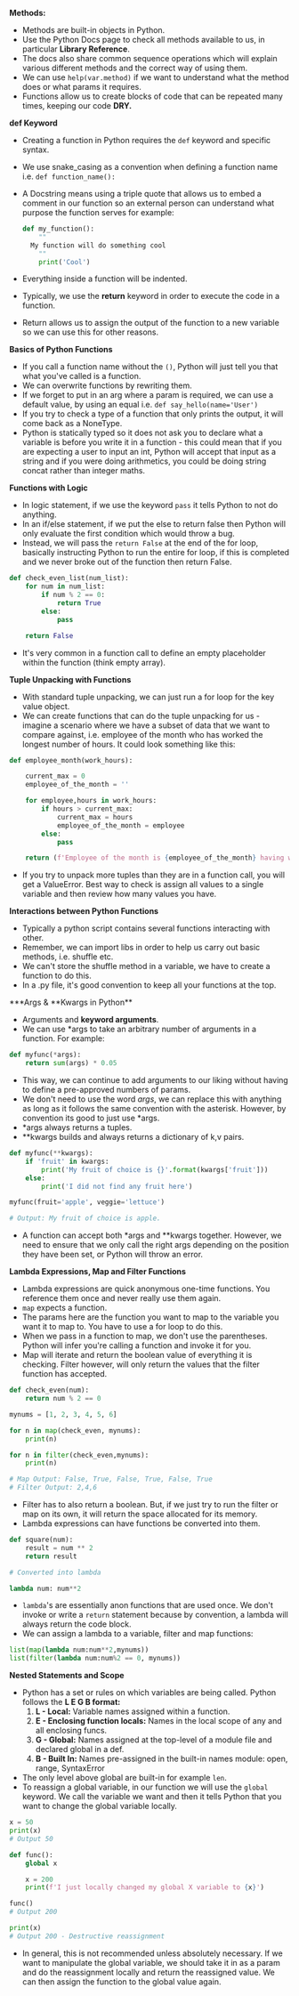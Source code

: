 **Methods:**

-   Methods are built-in objects in Python.
-   Use the Python Docs page to check all methods available to us, in particular **Library Reference**.
-   The docs also share common sequence operations which will explain various different methods and the correct way of using them.
-   We can use `help(var.method)` if we want to understand what the method does or what params it requires.
-   Functions allow us to create blocks of code that can be repeated many times, keeping our code **DRY.**

**def Keyword**

-   Creating a function in Python requires the `def` keyword and specific syntax.
-   We use snake_casing as a convention when defining a function name i.e. `def function_name():`
-   A Docstring means using a triple quote that allows us to embed a comment in our function so an external person can understand what purpose the function serves for example:

    ```python
    def my_function():
    	""
      My function will do something cool
    	""
    	print('Cool')
    ```

-   Everything inside a function will be indented.
-   Typically, we use the **return** keyword in order to execute the code in a function.
-   Return allows us to assign the output of the function to a new variable so we can use this for other reasons.

**Basics of Python Functions**

-   If you call a function name without the `()`, Python will just tell you that what you've called is a function.
-   We can overwrite functions by rewriting them.
-   If we forget to put in an arg where a param is required, we can use a default value, by using an equal i.e. `def say_hello(name='User')`
-   If you try to check a type of a function that only prints the output, it will come back as a NoneType.
-   Python is statically typed so it does not ask you to declare what a variable is before you write it in a function - this could mean that if you are expecting a user to input an int, Python will accept that input as a string and if you were doing arithmetics, you could be doing string concat rather than integer maths.

**Functions with Logic**

-   In logic statement, if we use the keyword `pass` it tells Python to not do anything.
-   In an if/else statement, if we put the else to return false then Python will only evaluate the first condition which would throw a bug.
-   Instead, we will pass the `return False` at the end of the for loop, basically instructing Python to run the entire for loop, if this is completed and we never broke out of the function then return False.

```python
def check_even_list(num_list):
    for num in num_list:
        if num % 2 == 0:
            return True
        else:
            pass

    return False
```

-   It's very common in a function call to define an empty placeholder within the function (think empty array).

**Tuple Unpacking with Functions**

-   With standard tuple unpacking, we can just run a for loop for the key value object.
-   We can create functions that can do the tuple unpacking for us - imagine a scenario where we have a subset of data that we want to compare against, i.e. employee of the month who has worked the longest number of hours. It could look something like this:

```python
def employee_month(work_hours):

    current_max = 0
    employee_of_the_month = ''

    for employee,hours in work_hours:
        if hours > current_max:
            current_max = hours
            employee_of_the_month = employee
        else:
            pass

    return (f'Employee of the month is {employee_of_the_month} having worked {current_max} hours!')
```

-   If you try to unpack more tuples than they are in a function call, you will get a ValueError. Best way to check is assign all values to a single variable and then review how many values you have.

**Interactions between Python Functions**

-   Typically a python script contains several functions interacting with other.
-   Remember, we can import libs in order to help us carry out basic methods, i.e. shuffle etc.
-   We can't store the shuffle method in a variable, we have to create a function to do this.
-   In a .py file, it's good convention to keep all your functions at the top.

**\*Args & **Kwargs in Python\*\*

-   Arguments and **keyword arguments**.
-   We can use \*args to take an arbitrary number of arguments in a function. For example:

```python
def myfunc(*args):
	return sum(args) * 0.05
```

-   This way, we can continue to add arguments to our liking without having to define a pre-approved numbers of params.
-   We don't need to use the word _args_, we can replace this with anything as long as it follows the same convention with the asterisk. However, by convention its good to just use \*args.
-   \*args always returns a tuples.
-   \*\*kwargs builds and always returns a dictionary of k,v pairs.

```python
def myfunc(**kwargs):
	if 'fruit' in kwargs:
		print('My fruit of choice is {}'.format(kwargs['fruit']))
	else:
		print('I did not find any fruit here')

myfunc(fruit='apple', veggie='lettuce')

# Output: My fruit of choice is apple.
```

-   A function can accept both \*args and \*\*kwargs together. However, we need to ensure that we only call the right args depending on the position they have been set, or Python will throw an error.

**Lambda Expressions, Map and Filter Functions**

-   Lambda expressions are quick anonymous one-time functions. You reference them once and never really use them again.
-   `map` expects a function.
-   The params here are the function you want to map to the variable you want it to map to. You have to use a for loop to do this.
-   When we pass in a function to map, we don't use the parentheses. Python will infer you're calling a function and invoke it for you.
-   Map will iterate and return the boolean value of everything it is checking. Filter however, will only return the values that the filter function has accepted.

```python
def check_even(num):
    return num % 2 == 0

mynums = [1, 2, 3, 4, 5, 6]

for n in map(check_even, mynums):
    print(n)

for n in filter(check_even,mynums):
    print(n)

# Map Output: False, True, False, True, False, True
# Filter Output: 2,4,6
```

-   Filter has to also return a boolean. But, if we just try to run the filter or map on its own, it will return the space allocated for its memory.
-   Lambda expressions can have functions be converted into them.

```python
def square(num):
	result = num ** 2
	return result

# Converted into lambda

lambda num: num**2
```

-   `lambda`'s are essentially anon functions that are used once. We don't invoke or write a `return` statement because by convention, a lambda will always return the code block.
-   We can assign a lambda to a variable, filter and map functions:

```python
list(map(lambda num:num**2,mynums))
list(filter(lambda num:num%2 == 0, mynums))
```

**Nested Statements and Scope**

-   Python has a set or rules on which variables are being called. Python follows the **L E G B format:**
    1. **L - Local:** Variable names assigned within a function.
    2. **E - Enclosing function locals:** Names in the local scope of any and all enclosing funcs.
    3. **G - Global:** Names assigned at the top-level of a module file and declared global in a def.
    4. **B - Built In:** Names pre-assigned in the built-in names module: open, range, SyntaxError
-   The only level above global are built-in for example `len`.
-   To reassign a global variable, in our function we will use the `global` keyword. We call the variable we want and then it tells Python that you want to change the global variable locally.

```python
x = 50
print(x)
# Output 50

def func():
    global x

    x = 200
    print(f'I just locally changed my global X variable to {x}')

func()
# Output 200

print(x)
# Output 200 - Destructive reassignment
```

-   In general, this is not recommended unless absolutely necessary. If we want to manipulate the global variable, we should take it in as a param and do the reassignment locally and return the reassigned value. We can then assign the function to the global value again.
